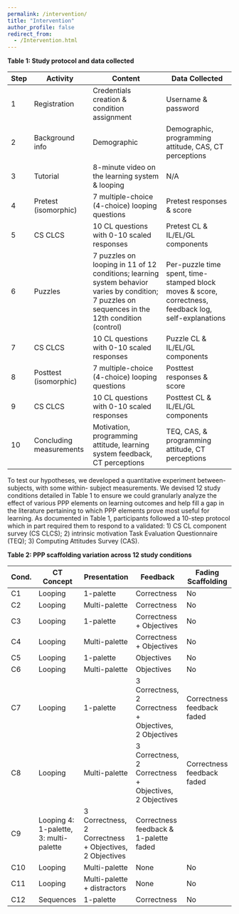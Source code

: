 ```yaml
---
permalink: /intervention/
title: "Intervention"
author_profile: false
redirect_from: 
  - /Intervention.html
---
```

**Table 1: Study protocol and data collected**

|     Step    |     Activity                         |     Content                                                                                                                                                            |     Data Collected                                                                                                          |
|-------------|--------------------------------------|------------------------------------------------------------------------------------------------------------------------------------------------------------------------|-------------------------------------------------------------------------------------------------------------------------------|
|     1       |     Registration                     |     Credentials creation & condition assignment                                                                                                                        |     Username & password                                                                                                     |
|     2       |     Background info                  |     Demographic                                                                                                                                                        |     Demographic, programming attitude,    CAS, CT perceptions                                                            |
|     3       |     Tutorial                         |     8\-minute video on the learning system & looping                                                                                                                   |     N/A                                                                                                                     |
|     4       |     Pretest \(isomorphic\)           |     7 multiple\-choice \(4\-choice\) looping questions                                                                                                                 |     Pretest responses & score                                                                                               |
|     5       |     CS CLCS                          |     10 CL questions with 0\-10 scaled responses                                                                                                                        |     Pretest CL & IL/EL/GL components                                                                                        |
|     6       |     Puzzles                          |     7 puzzles on looping in 11 of 12 conditions; learning system behavior varies by condition; 7 puzzles on sequences in the 12th condition \(control\)    |     Per\-puzzle time spent, time\-stamped    block moves & score, correctness,    feedback log, self\-explanations    |
|     7       |     CS CLCS                          |     10 CL questions with 0\-10 scaled responses                                                                                                                        |     Puzzle CL & IL/EL/GL components                                                                                         |
|     8       |     Posttest \(isomorphic\)          |     7 multiple\-choice \(4\-choice\) looping questions                                                                                                                 |     Posttest responses & score                                                                                              |
|     9       |     CS CLCS                          |     10 CL questions with 0\-10 scaled responses                                                                                                                        |     Posttest CL & IL/EL/GL components                                                                                       |
|     10      |     Concluding measurements          |     Motivation, programming attitude, learning system feedback, CT perceptions                                                                                   |     TEQ, CAS, & programming attitude,    CT perceptions                                                                  |

To test our hypotheses, we developed a quantitative experiment between-subjects, with some within- subject measurements.
We devised 12 study conditions detailed in Table 1 to ensure we could granularly analyze the effect of various PPP
elements on learning outcomes and help fill a gap in the literature pertaining to which PPP elements prove most useful
for learning. As documented in Table 1, participants followed a 10-step protocol which in part required them to respond
to a validated: 1) CS CL component survey (CS CLCS); 2) intrinsic motivation Task Evaluation Questionnaire (TEQ); 3)
Computing Attitudes Survey (CAS).

**Table 2: PPP scaffolding variation across 12 study conditions**

Cond. | CT Concept | Presentation | Feedback    | Fading Scaffolding
------|------------|--------------|-------------|-------------------
C1    | Looping    | 1-palette    | Correctness | No
C2    | Looping    | Multi-palette | Correctness | No
C3    | Looping    | 1-palette     | Correctness + Objectives | No
C4    | Looping    | Multi-palette | Correctness + Objectives | No
C5    | Looping    | 1-palette    | Objectives | No
C6    | Looping    | Multi-palette | Objectives | No
C7    | Looping    | 1-palette    | 3 Correctness, 2 Correctness + Objectives, 2 Objectives | Correctness feedback faded
C8    | Looping    | Multi-palette | 3 Correctness, 2 Correctness + Objectives, 2 Objectives | Correctness feedback faded
C9    | Looping 4: 1-palette, 3: multi-palette | 3 Correctness, 2 Correctness + Objectives, 2 Objectives | Correctness feedback & 1-palette faded
C10   | Looping    | Multi-palette | None | No
C11   | Looping    | Multi-palette + distractors | None | No
C12   | Sequences  | 1-palette | Correctness | No